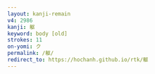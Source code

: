 ```yaml
---
layout: kanji-remain
v4: 2986
kanji: 躯
keyword: body [old]
strokes: 11
on-yomi: ク
permalink: /躯/
redirect_to: https://hochanh.github.io/rtk/躯
---
```






